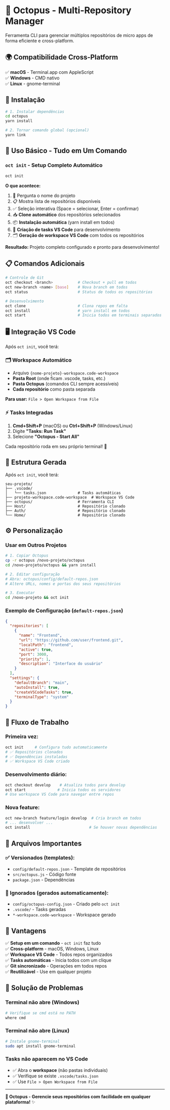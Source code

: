 # 🐙 Octopus - Multi-Repository Manager

Ferramenta CLI para gerenciar múltiplos repositórios de micro apps de forma eficiente e cross-platform.

## 🌍 Compatibilidade Cross-Platform

✅ **macOS** - Terminal.app com AppleScript  
✅ **Windows** - CMD nativo  
✅ **Linux** - gnome-terminal  

## 🚀 Instalação

```bash
# 1. Instalar dependências
cd octopus
yarn install

# 2. Tornar comando global (opcional)
yarn link
```

## 🎯 Uso Básico - Tudo em Um Comando

### `oct init` - Setup Completo Automático

```bash
oct init
```

**O que acontece:**
1. 📝 Pergunta o nome do projeto
2. 📋 Mostra lista de repositórios disponíveis
3. ✅ Seleção interativa (Space = selecionar, Enter = confirmar)
4. 📥 **Clone automático** dos repositórios selecionados
5. 📦 **Instalação automática** (yarn install em todos)
6. 🔧 **Criação de tasks VS Code** para desenvolvimento
7. 🗂️ **Geração de workspace VS Code** com todos os repositórios

**Resultado:** Projeto completo configurado e pronto para desenvolvimento!

## 📋 Comandos Adicionais

```bash
# Controle de Git
oct checkout <branch>           # Checkout + pull em todos
oct new-branch <name> [base]    # Nova branch em todos
oct status                      # Status de todos os repositórios

# Desenvolvimento  
oct clone                       # Clona repos em falta
oct install                     # yarn install em todos
oct start                       # Inicia todos em terminais separados
```

## 🖥️ Integração VS Code

Após `oct init`, você terá:

### 🗂️ **Workspace Automático**
- Arquivo `{nome-projeto}-workspace.code-workspace`
- **Pasta Root** (onde ficam .vscode, tasks, etc.)
- **Pasta Octopus** (comandos CLI sempre acessíveis)  
- **Cada repositório** como pasta separada

**Para usar:** `File > Open Workspace from File`

### ⚡ **Tasks Integradas**
1. **Cmd+Shift+P** (macOS) ou **Ctrl+Shift+P** (Windows/Linux)
2. Digite **"Tasks: Run Task"**
3. Selecione **"Octopus - Start All"**

Cada repositório roda em seu próprio terminal! 🚀

## 📁 Estrutura Gerada

Após `oct init`, você terá:

```
seu-projeto/
├── .vscode/
│   └── tasks.json              # Tasks automáticas
├── projeto-workspace.code-workspace  # Workspace VS Code
├── octopus/                    # Ferramenta CLI
├── Host/                       # Repositório clonado
├── Auth/                       # Repositório clonado
└── Home/                       # Repositório clonado
```

## ⚙️ Personalização

### Usar em Outros Projetos

```bash
# 1. Copiar Octopus
cp -r octopus /novo-projeto/octopus
cd /novo-projeto/octopus && yarn install

# 2. Editar configuração
# Abra: octopus/config/default-repos.json
# Altere URLs, nomes e portas dos seus repositórios

# 3. Executar
cd /novo-projeto && oct init
```

### Exemplo de Configuração (`default-repos.json`)

```json
{
  "repositories": [
    {
      "name": "Frontend",
      "url": "https://github.com/user/frontend.git",
      "localPath": "frontend",
      "active": true,
      "port": 3000,
      "priority": 1,
      "description": "Interface do usuário"
    }
  ],
  "settings": {
    "defaultBranch": "main",
    "autoInstall": true,
    "createVSCodeTasks": true,
    "terminalType": "system"
  }
}
```

## 🔄 Fluxo de Trabalho

### Primeira vez:
```bash
oct init     # Configura tudo automaticamente
# ✅ Repositórios clonados
# ✅ Dependências instaladas  
# ✅ Workspace VS Code criado
```

### Desenvolvimento diário:
```bash
oct checkout develop    # Atualiza todos para develop
oct start              # Inicia todos os servidores
# Use workspace VS Code para navegar entre repos
```

### Nova feature:
```bash
oct new-branch feature/login develop  # Cria branch em todos
# ... desenvolver ...
oct install                          # Se houver novas dependências
```

## 🚨 Arquivos Importantes

### ✅ Versionados (templates):
- `config/default-repos.json` - Template de repositórios
- `src/octopus.js` - Código fonte
- `package.json` - Dependências

### 🚫 Ignorados (gerados automaticamente):
- `config/octopus-config.json` - Criado pelo `oct init`
- `.vscode/` - Tasks geradas
- `*-workspace.code-workspace` - Workspace gerado

## 🎯 Vantagens

✅ **Setup em um comando** - `oct init` faz tudo  
✅ **Cross-platform** - macOS, Windows, Linux  
✅ **Workspace VS Code** - Todos repos organizados  
✅ **Tasks automáticas** - Inicia todos com um clique  
✅ **Git sincronizado** - Operações em todos repos  
✅ **Reutilizável** - Use em qualquer projeto  

## 🐛 Solução de Problemas

### Terminal não abre (Windows)
```bash
# Verifique se cmd está no PATH
where cmd
```

### Terminal não abre (Linux)
```bash
# Instale gnome-terminal
sudo apt install gnome-terminal
```

### Tasks não aparecem no VS Code
- ✅ Abra o **workspace** (não pastas individuais)
- ✅ Verifique se existe `.vscode/tasks.json`
- ✅ Use `File > Open Workspace from File`

---

**🐙 Octopus - Gerencie seus repositórios com facilidade em qualquer plataforma!** ✨